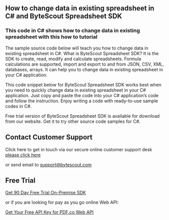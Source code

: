 ## How to change data in existing spreadsheet in C# and ByteScout Spreadsheet SDK

### This code in C# shows how to change data in existing spreadsheet with this how to tutorial

The sample source code below will teach you how to change data in existing spreadsheet in C#. What is ByteScout Spreadsheet SDK? It is the SDK to create, read, modify and calculate spreadsheets. Formula calculations are supported, import and export to and from JSON, CSV, XML, databases, arrays. It can help you to change data in existing spreadsheet in your C# application.

This code snippet below for ByteScout Spreadsheet SDK works best when you need to quickly change data in existing spreadsheet in your C# application. Just copy and paste the code into your C# application’s code and follow the instruction. Enjoy writing a code with ready-to-use sample codes in C#.

Free trial version of ByteScout Spreadsheet SDK is available for download from our website. Get it to try other source code samples for C#.

## Contact Customer Support

Click here to get in touch via our secure online customer support desk [please click here](https://bytescout.zendesk.com/hc/en-us/requests/new?subject=ByteScout%20Spreadsheet%20SDK%20Question)

or send email to [support@bytescout.com](mailto:support@bytescout.com?subject=ByteScout%20Spreadsheet%20SDK%20Question) 

## Free Trial

[Get 90 Day Free Trial On-Premise SDK](https://bytescout.com/download/web-installer?utm_source=github-readme)

or if you are looking for pay as you go online Web API:

[Get Your Free API Key for PDF.co Web API](https://pdf.co/documentation/api?utm_source=github-readme)